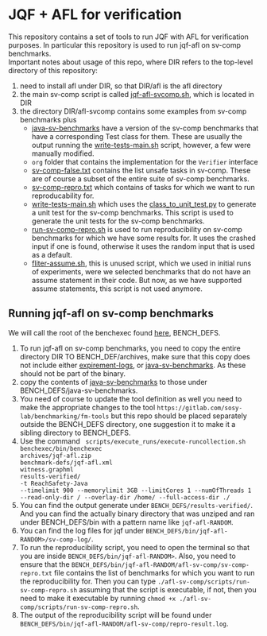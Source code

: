# JQF + AFL for verification

This repository contains a set of tools to run JQF with AFL for verification purposes. In particular this repository is used to run jqf-afl on sv-comp benchmarks.  
Important notes about usage of this repo, where DIR refers to the top-level directory of this repository:

1. need to install afl under DIR, so that DIR/afl is the afl directory
2. the main sv-comp script is called [jqf-afl-svcomp.sh](jqf-afl-svcomp.sh), which is located in DIR
3. the directory DIR/afl-svcomp contains some examples from sv-comp benchmarks plus
     - [java-sv-benchmarks](afl-sv-comp/java-sv-benchmarks) have a version of the sv-comp benchmarks that have a corresponding Test class for them. These are usually the output running the [write-tests-main.sh](afl-sv-comp/scripts/write-tests-main.sh) script, however, a few were manually modified.
     - `org` folder that contains the implementation for the `Verifier` interface
     - [sv-comp-false.txt](afl-sv-comp/sv-comp-false.txt) contains the list unsafe tasks in sv-comp. These are of course a subset of the entire suite of sv-comp benchmarks.
     - [sv-comp-repro.txt](afl-sv-comp/sv-comp-repro.txt) which contains of tasks for which we want to run reproducability for.
     - [write-tests-main.sh](afl-sv-comp/scripts/write-tests-main.sh) which uses the [class_to_unit_test.py](afl-sv-comp/scripts/class_to_unit_test.py) to generate a unit test for the sv-comp benchmarks. This script is used to generate the unit tests for the sv-comp benchmarks.
     - [run-sv-comp-repro.sh](afl-sv-comp/scripts/run-sv-comp-repro.sh) is used to run reproducibility on sv-comp benchmarks for which we have some results for. It uses the crashed input if one is found, otherwise it uses the random input that is used as a default.
     - [fliter-assume.sh](afl-sv-comp/scripts/fliter-assume.sh), this is unused script, which we used in initial runs of experiments, were we selected benchmarks that do not have an assume statement in their code. But now, as we have supported assume statements, this script is not used anymore.



## Running jqf-afl on sv-comp benchmarks

We will call the root of the benchexec found [here](https://gitlab.com/sosy-lab/sv-comp/bench-defs), BENCH_DEFS. 
1. To run jqf-afl on sv-comp benchmarks, you need to copy the entire directory DIR TO BENCH_DEF/archives, make sure that this copy does not include either [expirement-logs](afl-sv-comp/expirement-logs), or [java-sv-benchmarks](afl-sv-comp/java-sv-benchmarks). As these should not be part of the binary.
2. copy the contents of [java-sv-benchmarks](afl-sv-comp/java-sv-benchmarks) to those under BENCH_DEFS/java-sv-benchmarks.
3. You need of course to update the tool definition as well you need to make the appropriate changes to the tool `https://gitlab.com/sosy-lab/benchmarking/fm-tools` but this repo should be placed separately outside the BENCH_DEFS directory, one suggestion it to make it a sibling directory to BENCH_DEFS. 
4. Use the command ``` scripts/execute_runs/execute-runcollection.sh                                                                            benchexec/bin/benchexec                                                                            archives/jqf-afl.zip                                                                            benchmark-defs/jqf-afl.xml                                                                            witness.graphml                                                                            results-verified/                                                                            -t ReachSafety-Java                                                                            --timelimit 900 --memorylimit 3GB --limitCores 1 --numOfThreads 1                                                                           --read-only-dir / --overlay-dir /home/ --full-access-dir ./```
5. You can find the output generate under `BENCH_DEFS/results-verified/`. And you can find the actually binary directory that was unziped and ran under BENCH_DEFS/bin with a pattern name like `jqf-afl-RANDOM`.
6. You can find the log files for jqf under `BENCH_DEFS/bin/jqf-afl-RANDOM>/sv-comp-log/`. 
7. To run the reproducibility script, you need to open the terminal so that you are inside `BENCH_DEFS/bin/jqf-afl-RANDOM>`. Also, you need to ensure that the  `BENCH_DEFS/bin/jqf-afl-RANDOM/afl-sv-comp/sv-comp-repro.txt` file contains the list of benchmarks for which you want to run the reproducibility for. Then you can type `./afl-sv-comp/scripts/run-sv-comp-repro.sh` assuming that the script is executable, if not, then you need to make it executable by running `chmod +x ./afl-sv-comp/scripts/run-sv-comp-repro.sh`. 
8. The output of the reproducibility script will be found under `BENCH_DEFS/bin/jqf-afl-RANDOM/afl-sv-comp/repro-result.log`.
